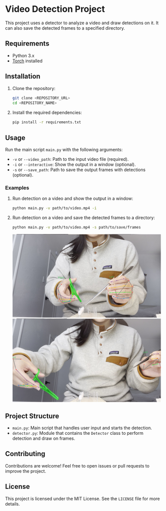 # Video Detection Project

This project uses a detector to analyze a video and draw detections on it. It can also save the detected frames to a specified directory.

## Requirements

- Python 3.x
- [Torch](<[Torch](https://pytorch.org/get-started/locally/)>) installed

## Installation

1. Clone the repository:

   ```sh
   git clone <REPOSITORY_URL>
   cd <REPOSITORY_NAME>
   ```

2. Install the required dependencies:
   ```sh
   pip install -r requirements.txt
   ```

## Usage

Run the main script `main.py` with the following arguments:

- `-v` or `--video_path`: Path to the input video file (required).
- `-i` or `--interactive`: Show the output in a window (optional).
- `-s` or `--save_path`: Path to save the output frames with detections (optional).

### Examples

1. Run detection on a video and show the output in a window:

   ```sh
   python main.py -v path/to/video.mp4 -i
   ```

2. Run detection on a video and save the detected frames to a directory:

   ```sh
   python main.py -v path/to/video.mp4 -s path/to/save/frames
   ```

   <img src=".images/41735.jpg" alt="Example 1" width="500"/>
   <img src=".images/73303.jpg" alt="Example 2" width="500"/>

## Project Structure

- `main.py`: Main script that handles user input and starts the detection.
- `detector.py`: Module that contains the `Detector` class to perform detection and draw on frames.

## Contributing

Contributions are welcome! Feel free to open issues or pull requests to improve the project.

## License

This project is licensed under the MIT License. See the `LICENSE` file for more details.
